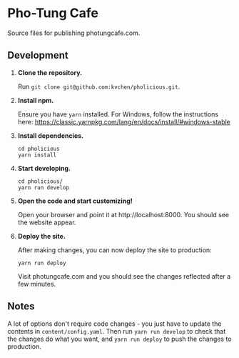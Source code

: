 # Pho-Tung Cafe

Source files for publishing photungcafe.com.

## Development

1.  **Clone the repository.**

    Run `git clone git@github.com:kvchen/pholicious.git`.

2.  **Install npm.**

    Ensure you have `yarn` installed. For Windows, follow the instructions here:
    https://classic.yarnpkg.com/lang/en/docs/install/#windows-stable

3.  **Install dependencies.**

    ```shell
    cd pholicious
    yarn install
    ```

4.  **Start developing.**

    ```shell
    cd pholicious/
    yarn run develop
    ```

5.  **Open the code and start customizing!**

    Open your browser and point it at http://localhost:8000.
    You should see the website appear.

6.  **Deploy the site.**

    After making changes, you can now deploy the site to production:

    ```shell
    yarn run deploy
    ```

    Visit photungcafe.com and you should see the changes reflected after a few
    minutes.

## Notes

A lot of options don't require code changes - you just have to update the
contents in `content/config.yaml`. Then run `yarn run develop` to check that
the changes do what you want, and `yarn run deploy` to push the changes to
production.
